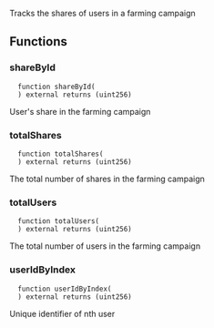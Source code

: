 Tracks the shares of users in a farming campaign



## Functions
### shareById
```solidity
  function shareById(
  ) external returns (uint256)
```
User's share in the farming campaign



### totalShares
```solidity
  function totalShares(
  ) external returns (uint256)
```
The total number of shares in the farming campaign



### totalUsers
```solidity
  function totalUsers(
  ) external returns (uint256)
```
The total number of users in the farming campaign



### userIdByIndex
```solidity
  function userIdByIndex(
  ) external returns (uint256)
```
Unique identifier of nth user



